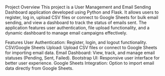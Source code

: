 Project Overview
This project is a User Management and Email Sending Dashboard application developed using Python and Flask. It allows users to register, log in, upload CSV files or connect to Google Sheets for bulk email sending, and view a dashboard to track the status of emails sent. The application features user authentication, file upload functionality, and a dynamic dashboard to manage email campaigns effectively.

Features
User Authentication: Register, login, and logout functionality.
CSV/Google Sheets Upload: Upload CSV files or connect to Google Sheets for importing email data.
Email Dashboard: View, track, and manage email statuses (Pending, Sent, Failed).
Bootstrap UI: Responsive user interface for better user experience.
Google Sheets Integration: Option to import email data directly from Google Sheets.

